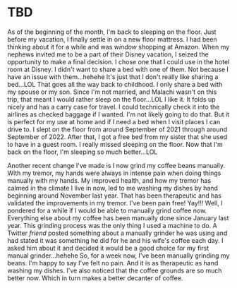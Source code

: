 # TBD

As of the beginning of the month, I'm back to sleeping on the floor. Just before my vacation, I finally settle in on a new floor mattress. I had been thinking about it for a while and was *window* shopping at Amazon. When my nephews invited me to be a part of their Disney vacation, I seized the opportunity to make a final decision. I chose one that I could use in the hotel room at Disney. I didn't want to share a bed with one of them. Not because I have an issue with them...hehehe It's just that I don't really like sharing a bed...LOL That goes all the way back to childhood. I only share a bed with my spouse or my son. Since I'm not married, and Malachi wasn't on this trip, that meant I would rather sleep on the floor...LOL I like it. It folds up nicely and has a carry case for travel. I could technically check it into the airlines as checked baggage if I wanted. I'm not likely going to do that. But it is perfect for my use at home and if I need a bed when I visit places I can drive to. I slept on the floor from around September of 2021 through around September of 2022. After that, I got a free bed from my sister that she used to have in a guest room. I really missed sleeping on the floor. Now that I'm back on the floor, I'm sleeping so much better...LOL

Another recent change I've made is I now grind my coffee beans manually. With my tremor, my hands were always in intense pain when doing things manually with my hands. My improved health, and how my tremor has calmed in the climate I live in now, led to me washing my dishes by hand beginning around November last year. That has been therapeutic and has validated the improvements in my tremor. I've been pain free! Yay!!! Well, I pondered for a while if I would be able to manually grind coffee now. Everything else about my coffee has been manually done since January last year. This grinding process was the only thing I used a machine to do. A Twitter *friend* posted something about a manually grinder he was using and had stated it was something he did for he and his wife's coffee each day. I asked him about it and decided it would be a good choice for my first manual grinder...hehehe So, for a week now, I've been manually grinding my beans. I'm happy to say I've felt no pain. And it is as therapeutic as hand washing my dishes. I've also noticed that the coffee grounds are so much better now. Which in turn makes a better decanter of coffee.